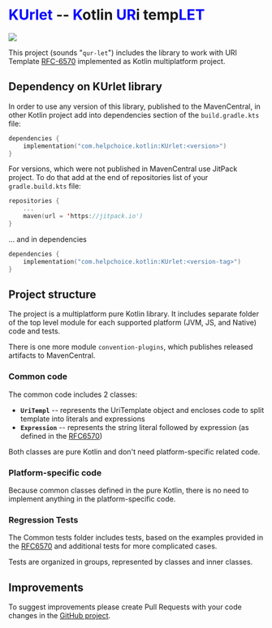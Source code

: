 # <span style="color:blue">KUrlet</span> -- <span style="color:blue">K</span>otlin <span style="color:blue">UR</span>i temp<span style="color:blue">LET</span>
[![](https://jitpack.io/v/com.helpchoice/KUrlet.svg)](https://jitpack.io/#com.helpchoice/KUrlet)

This project (sounds "`qur-let`") includes the library
to work with URI Template [RFC-6570](https://tools.ietf.org/html/rfc6570) implemented as Kotlin multiplatform project.

## Dependency on KUrlet library

In order to use any version of this library, published to the MavenCentral, in other Kotlin project
add into dependencies section of the `build.gradle.kts` file:
```kotlin
dependencies {
    implementation("com.helpchoice.kotlin:KUrlet:<version>")
}
```

For versions, which were not published in MavenCentral use JitPack project.
To do that add at the end of repositories list of your `gradle.build.kts` file:

```kotlin
repositories {
    ...
    maven(url = 'https://jitpack.io')
}
```
... and in dependencies
```kotlin
dependencies {
    implementation("com.helpchoice.kotlin:KUrlet:<version-tag>")
}
```

## Project structure

The project is a multiplatform pure Kotlin library. It includes separate folder of the top level module
for each supported platform (JVM, JS, and Native) code and tests.

There is one more module `convention-plugins`, which publishes released artifacts to MavenCentral.

### Common code

The common code includes 2 classes:

* **`UriTempl`** -- represents the UriTemplate object and encloses code to split template into literals and expressions
* **`Expression`** -- represents the string literal followed by expression
(as defined in the [RFC6570](https://www.rfc-editor.org/rfc/rfc6570))

Both classes are pure Kotlin and don't need platform-specific related code.

### Platform-specific code

Because common classes defined in the pure Kotlin, there is no need to implement anything in the platform-specific code.

### Regression Tests

The Common tests folder includes tests, based on the examples
provided in the [RFC6570](https://www.rfc-editor.org/rfc/rfc6570) and additional tests for more complicated cases.

Tests are organized in groups, represented by classes and inner classes.

## Improvements

To suggest improvements please create Pull Requests with your code changes in
the [GitHub project](https://github.com/C06A/KUrlet/pulls).
